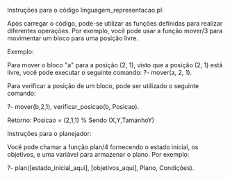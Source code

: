 Instruções para o código linguagem_representacao.pl:


Após carregar o código, pode-se utilizar as funções definidas para realizar diferentes operações. Por exemplo, você pode usar a função mover/3 para movimentar um bloco para uma posição livre.

Exemplo:

Para mover o bloco "a" para a posição (2, 1), visto que a posição (2, 1) está livre, você pode executar o seguinte comando: ?- mover(a, 2, 1).

Para verificar a posição de um bloco, pode ser utilizado o seguinte comando: 

?- mover(b,2,1),
verificar_posicao(b, Posicao).

Retorno: Posicao = (2,1,1) % Sendo (X,Y,TamanhoY)

Instruções para o planejador:

Você pode chamar a função plan/4 fornecendo o estado inicial, os objetivos, e uma variável para armazenar o plano. Por exemplo:

?- plan([estado_inicial_aqui], [objetivos_aqui], Plano, Condições).
